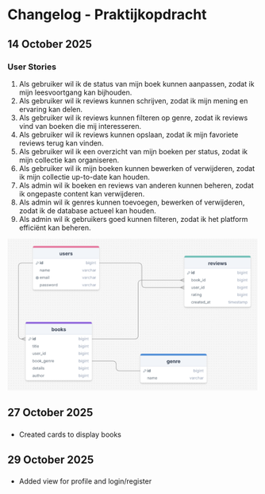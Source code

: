 # Changelog - Praktijkopdracht

## 14 October 2025

### User Stories
1. Als gebruiker wil ik de status van mijn boek kunnen aanpassen, zodat ik mijn leesvoortgang kan bijhouden.
2. Als gebruiker wil ik reviews kunnen schrijven, zodat ik mijn mening en ervaring kan delen.
3. Als gebruiker wil ik reviews kunnen filteren op genre, zodat ik reviews vind van boeken die mij interesseren.
4. Als gebruiker wil ik reviews kunnen opslaan, zodat ik mijn favoriete reviews terug kan vinden.
5. Als gebruiker wil ik een overzicht van mijn boeken per status, zodat ik mijn collectie kan organiseren.
6. Als gebruiker wil ik mijn boeken kunnen bewerken of verwijderen, zodat ik mijn collectie up-to-date kan houden.
7. Als admin wil ik boeken en reviews van anderen kunnen beheren, zodat ik ongepaste content kan verwijderen.
8. Als admin wil ik genres kunnen toevoegen, bewerken of verwijderen, zodat ik de database actueel kan houden.
9. Als admin wil ik gebruikers goed kunnen filteren, zodat ik het platform efficiënt kan beheren.

![erd.png](./images/erd.png)

## 27 October 2025

### 
- Created cards to display books

## 29 October 2025

### 
- Added view for profile and login/register
